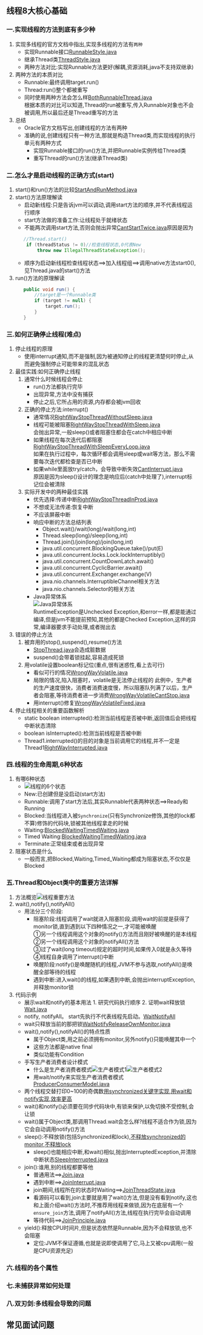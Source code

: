 ## 线程8大核心基础
### 一.实现线程的方法到底有多少种
1. 实现多线程的官方文档中指出,实现多线程的方法有`两种`
    - 实现Runnable接口[RunnableStyle.java](src/main/java/com/lyming/threadcoreknowledge/createthreads/RunnableStyle.java)
    - 继承Thread类[ThreadStyle.java](src/main/java/com/lyming/threadcoreknowledge/createthreads/ThreadStyle.java)
    - 两种方法对比:实现Runnable方法更好(解耦,资源消耗,java不支持双继承)
2. 两种方法的本质对比
    - Runnable:最终调用target.run()
    - Thread:run()整个都被重写
    - 同时使用两种方法会怎么样[BothRunnableThread.java](src/main/java/com/lyming/threadcoreknowledge/createthreads/BothRunnableThread.java)  
    根据本质的对比可以知道,Thread的run被重写,传入Runnable对象也不会被调用,所以最后还是Thread重写的方法
3. 总结 
    - Oracle官方文档写出,创建线程的方法有两种
    - 准确的说,创建线程只有一种方法,那就是构造Thread类,而实现线程的执行单元有两种方式
        - 实现Runnable接口的run()方法,并把Runnable实例传给Thread类
        - 重写Thread的run()方法(继承Thread类)
### 二.怎么才是启动线程的正确方式(start)
1. start()和run()方法的比较[StartAndRunMethod.java](src/main/java/com/lyming/threadcoreknowledge/startthread/StartAndRunMethod.java)
2. start()方法原理解读
    - 启动新线程:只是告诉jvm可以调动,调用start方法的顺序,并不代表线程运行顺序
    - start方法做的准备工作:让线程处于就绪状态
    - 不能两次调用start方法,否则会抛出异常[CantStartTwice.java](src/main/java/com/lyming/threadcoreknowledge/startthread/CantStartTwice.java)原因是因为
    ```java
       //Thread.start()
        if (threadStatus != 0)//检查线程状态,0代表New
            throw new IllegalThreadStateException();
    ```  
    - 顺序为启动新线程检查线程状态==>加入线程组==>调用native方法start0(),见Thread.java的start()方法
3. run()方法的原理解读
    ```java
       public void run() {
           //target是一个Runnable类
           if (target != null) {
               target.run();
           }
       }
    ```
### 三.如何正确停止线程(难点)
1. 停止线程的原理
    - 使用interrupt通知,而不是强制,因为被通知停止的线程更清楚何时停止,从而避免强制停止可能带来的混乱状态
2. 最佳实践:如何正确停止线程
    1. 通常什么时候线程会停止
        - run()方法都执行完毕
        - 出现异常,方法中没有捕获
        - 停止之后,它所占用的资源,内存都会被jvm回收
    2. 正确的停止方法:interrupt()
        - 通常情况[RightWayStopThreadWithoutSleep.java](src/main/java/com/lyming/threadcoreknowledge/stopthreads/RightWayStopThreadWithoutSleep.java)
        - 线程可能被阻塞[RightWayStopThreadWithSleep.java](src/main/java/com/lyming/threadcoreknowledge/stopthreads/RightWayStopThreadWithSleep.java)  
        会抛出异常,一般sleep()或者阻塞住都会在catch中相应中断
        - 如果线程在每次迭代后都阻塞[RightWayStopThreadWithSleepEveryLoop.java](src/main/java/com/lyming/threadcoreknowledge/stopthreads/RightWayStopThreadWithSleepEveryLoop.java)  
        如果在执行过程中，每次循环都会调用sleep或wait等方法，那么不需要每次迭代都检查是否已中断
        - 如果while里面放try/catch，会导致中断失效[CantInterrupt.java](src/main/java/com/lyming/threadcoreknowledge/stopthreads/CantInterrupt.java)  
        原因是因为sleep()设计的理念是响应后(catch中处理了),interrupt标记位会被清除
    3. 实际开发中的两种最佳实践
        - 优先选择:传递中断[RightWayStopThreadInProd.java](src/main/java/com/lyming/threadcoreknowledge/stopthreads/RightWayStopThreadInProd.java)
        - 不想或无法传递:恢复中断
        - 不应该屏蔽中断
        - 响应中断的方法总结列表
            - Object.wait()/wait(long)/wait(long,int)
            - Thread.sleep(long)/sleep(long,int)
            - Thread.join()/join(long)/join(long,int)
            - java.util.concurrent.BlockingQueue.take()/put(E)
            - java.util.concurrent.locks.Lock.lockInterruptibly()
            - java.util.concurrent.CountDownLatch.await()
            - java.util.concurrent.CyclicBarrier.await()
            - java.util.concurrent.Exchanger.exchange(V)
            - java.nio.channels.InterruptibleChannel相关方法
            - java.nio.channels.Selector的相关方法
        - Java异常体系  
        ![Java异常体系](src/main/resources/课程资料/技术图片/Java异常体系.png)  
        RuntimeException是Unchecked Exception,和error一样,都是能通过编译,但是jvm不能提前预知,其他的都是Checked Exception,这样的异常,编译器要求手动处理,或者抛出去
3. 错误的停止方法
    1. 被弃用的stop(),suspend(),resume()方法
        - [StopThread.java](src/main/java/com/lyming/threadcoreknowledge/stopthreads/StopThread.java)会造成脏数据
        - suspend()会带着锁挂起,容易造成死锁
    2. 用volatile设置boolean标记位(重点,很有迷惑性,看上去可行)
        - 看似可行的情况[WrongWayVolatile.java](src/main/java/com/lyming/threadcoreknowledge/stopthreads/volatiledemo/WrongWayVolatile.java)
        - 局限的情况,陷入阻塞时，volatile是无法停止线程的 此例中，生产者的生产速度很快，消费者消费速度慢，所以阻塞队列满了以后，生产者会阻塞,等待消费者进一步消费[WrongWayVolatileCantStop.java](src/main/java/com/lyming/threadcoreknowledge/stopthreads/volatiledemo/WrongWayVolatileCantStop.java)
        - 用interrupt()修复[WrongWayVolatileFixed.java](src/main/java/com/lyming/threadcoreknowledge/stopthreads/volatiledemo/WrongWayVolatileFixed.java)
4. 停止线程相关的重要函数解析
    - static boolean interrupted():检测当前线程是否被中断,返回值后会把线程中断状态清除
    - boolean isInterrupted():检测当前线程是否被中断
    - Thread1.interrupted()的目的对象是当前调用它的线程,并不一定是Thread1[RightWayInterrupted.java](src/main/java/com/lyming/threadcoreknowledge/stopthreads/RightWayInterrupted.java)
### 四.线程的生命周期,6种状态
1. 有哪6种状态
    - ![线程的6个状态](src/main/resources/课程资料/技术图片/线程的6个状态.png)
    - New:已创建但是没启动(start方法)
    - Runnable:调用了start方法后,其实Runnable代表两种状态==>Ready和Running
    - Blocked:当线程进入被`Synchronize`(只有Synchronize修饰,其他的lock都不算)修饰的代码块,锁被其他线程拿走的时候
    - Waiting:[BlockedWaitingTimedWaiting.java](src/main/java/com/lyming/threadcoreknowledge/sixstates/BlockedWaitingTimedWaiting.java)
    - Timed Waiting:[BlockedWaitingTimedWaiting.java](src/main/java/com/lyming/threadcoreknowledge/sixstates/BlockedWaitingTimedWaiting.java)
    - Terminate:正常结束或者出现异常
2. 阻塞状态是什么
    - 一般而言,把Blocked,Waiting,Timed_Waiting都成为阻塞状态,不仅仅是Blocked
### 五.Thread和Object类中的重要方法详解
1. 方法概览![线程重要方法](src/main/resources/课程资料/技术图片/线程重要方法.png)
2. wait(),notify(),notifyAll()
    - 用法分三个阶段:
        - 阻塞阶段:线程调用了wait就进入阻塞阶段,调用wait的前提是获得了monitor锁,直到遇到以下四种情况之一,才可能被唤醒  
        ①另一个线程调用这个对象的notify()方法而且刚好被唤醒的是本线程  
        ②另一个线程调用这个对象的notifyAll()方法  
        ③过了wait(long timeout)规定的超时时间,如果传入0就是永久等待  
        ④线程自身调用了interrupt()中断
        - 唤醒阶段:notify()是唤醒随机的线程,JVM不参与选取,notifyAll()是唤醒全部等待的线程
        - 遇到中断:进入wait()的线程,如果遇到中断,会抛出interruptException,并释放monitor锁
3. 代码示例
    - 展示wait和notify的基本用法 1. 研究代码执行顺序 2. 证明wait释放锁[Wait.java](src/main/java/com/lyming/threadcoreknowledge/threadobjectclasscommonmethods/Wait.java)
    - notify, notifyAll。 start先执行不代表线程先启动。[WaitNotifyAll](src/main/java/com/lyming/threadcoreknowledge/threadobjectclasscommonmethods/WaitNotifyAll.java)
    - wait只释放当前的那把锁[WaitNotifyReleaseOwnMonitor.java](src/main/java/com/lyming/threadcoreknowledge/threadobjectclasscommonmethods/WaitNotifyReleaseOwnMonitor.java)
    - wait(),notify(),notifyAll()的特点性质
        - 属于Object类,用之前必须拥有monitor,另外notify()只能唤醒其中一个
        - 这些方法都是native final
        - 类似功能有Condition
    - 手写生产者消费者设计模式
        - 什么是生产者消费者模式![生产者模式1](src/main/resources/课程资料/技术图片/生产者模式1.png)![生产者模式2](src/main/resources/课程资料/技术图片/生产者模式2.png)
        - 用wait/notify来实现生产者消费者模式[ProducerConsumerModel.java](src/main/java/com/lyming/threadcoreknowledge/threadobjectclasscommonmethods/ProducerConsumerModel.java)
    - 两个线程交替打印0~100的奇偶数[用synchronized关键字实现](src/main/java/com/lyming/threadcoreknowledge/threadobjectclasscommonmethods/WaitNotifyPrintOddEvenSyn.java),[用wait和notify实现,效率更高](src/main/java/com/lyming/threadcoreknowledge/threadobjectclasscommonmethods/WaitNotifyPrintOddEveWait.java)
    - wait()和notify()必须要在同步代码块中,有锁来保护,以免切换不受控制,会让锁
    - wait()属于Object类,那调用Thread.wait会怎么样?线程不适合作为锁,因为它会自动调用notify()方法
    - sleep():不释放锁(包括Synchronized和lock),[不释放synchronized的monitor](src/main/java/com/lyming/threadcoreknowledge/threadobjectclasscommonmethods/SleepDontReleaseMonitor.java),[不释放lock](src/main/java/com/lyming/threadcoreknowledge/threadobjectclasscommonmethods/SleepDontReleaseLock.java)
        - sleep()也能相应中断,和wait()相似,抛出InterruptedException,并清除中断状态[SleepInterrupted.java](src/main/java/com/lyming/threadcoreknowledge/threadobjectclasscommonmethods/SleepInterrupted.java)
    - join():谁用,别的线程都要等他
        - 普通用法==>[Join.java](src/main/java/com/lyming/threadcoreknowledge/threadobjectclasscommonmethods/Join.java)
        - 遇到中断==>[JoinInterrupt.java](src/main/java/com/lyming/threadcoreknowledge/threadobjectclasscommonmethods/JoinInterrupt.java)
        - join期间,线程所在的状态时Waiting==>[JoinThreadState.java](src/main/java/com/lyming/threadcoreknowledge/threadobjectclasscommonmethods/JoinThreadState.java)
        - 看源码可以看到,join主要就是用了wait()方法,但是没有看到notify,这也和上面介绍wait()方法时,不推荐用线程来做锁,因为在底层有一个`ensure_join`方法,调用了notifyAll()方法,线程在执行完毕会自动调用
        - 等待代码==>[JoinPrinciple.java](src/main/java/com/lyming/threadcoreknowledge/threadobjectclasscommonmethods/JoinPrinciple.java)
    - yield():释放CPU时间片,但是状态依然是Runnable,因为不会释放锁,也不会阻塞
        - 定位:JVM不保证遵循,也就是说即使调用了它,马上又被cpu调用(一般是CPU资源充足)
### 六.线程的各个属性
### 七.未捕获异常如何处理
### 八.双刃剑:多线程会导致的问题
## 常见面试问题